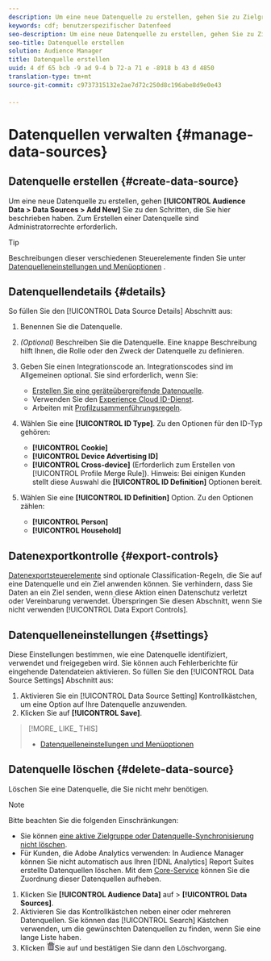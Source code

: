 ```yaml
---
description: Um eine neue Datenquelle zu erstellen, gehen Sie zu Zielgruppendaten > Datenquellen > Neu hinzufügen und führen Sie die Schritte für jeden hier beschriebenen Abschnitt aus. Zum Erstellen einer Datenquelle sind Administratorrechte erforderlich.
keywords: cdf; benutzerspezifischer Datenfeed
seo-description: Um eine neue Datenquelle zu erstellen, gehen Sie zu Zielgruppendaten > Datenquellen > Neu hinzufügen und führen Sie die Schritte für jeden hier beschriebenen Abschnitt aus. Zum Erstellen einer Datenquelle sind Administratorrechte erforderlich.
seo-title: Datenquelle erstellen
solution: Audience Manager
title: Datenquelle erstellen
uuid: 4 df 65 bcb -9 ad 9-4 b 72-a 71 e -8918 b 43 d 4850
translation-type: tm+mt
source-git-commit: c9737315132e2ae7d72c250d8c196abe8d9e0e43

---
```



# Datenquellen verwalten {#manage-data-sources}

## Datenquelle erstellen {#create-data-source}

Um eine neue Datenquelle zu erstellen, gehen **[!UICONTROL Audience Data > Data Sources > Add New]** Sie zu den Schritten, die Sie hier beschrieben haben. Zum Erstellen einer Datenquelle sind Administratorrechte erforderlich.

<!-- create-datasource.xml -->

>[!TIP]
>
>Beschreibungen dieser verschiedenen Steuerelemente finden Sie unter [Datenquelleneinstellungen und Menüoptionen](../features/datasources-list-and-settings.md#settings-menu-options) .

## Datenquellendetails {#details}

So füllen Sie den [!UICONTROL Data Source Details] Abschnitt aus:

1. Benennen Sie die Datenquelle.
1. *(Optional)* Beschreiben Sie die Datenquelle. Eine knappe Beschreibung hilft Ihnen, die Rolle oder den Zweck der Datenquelle zu definieren.
1. Geben Sie einen Integrationscode an. Integrationscodes sind im Allgemeinen optional. Sie sind erforderlich, wenn Sie:

   * [Erstellen Sie eine geräteübergreifende Datenquelle](../features/profile-merge-rules/merge-rules-start.md#create-data-source).
   * Verwenden Sie den [Experience Cloud ID-Dienst](https://marketing.adobe.com/resources/help/en_US/mcvid/).
   * Arbeiten mit [Profilzusammenführungsregeln](../features/profile-merge-rules/merge-rules-start.md).

1. Wählen Sie eine **[!UICONTROL ID Type]**. Zu den Optionen für den ID-Typ gehören:

   * **[!UICONTROL Cookie]**
   * **[!UICONTROL Device Advertising ID]**
   * **[!UICONTROL Cross-device]** (Erforderlich zum Erstellen von [!UICONTROL Profile Merge Rule]). Hinweis: Bei einigen Kunden stellt diese Auswahl die **[!UICONTROL ID Definition]** Optionen bereit.

1. Wählen Sie eine **[!UICONTROL ID Definition]** Option. Zu den Optionen zählen:

   * **[!UICONTROL Person]**
   * **[!UICONTROL Household]**

## Datenexportkontrolle {#export-controls}

[Datenexportsteuerelemente](../features/data-export-controls.md) sind optionale Classification-Regeln, die Sie auf eine Datenquelle und ein Ziel anwenden können. Sie verhindern, dass Sie Daten an ein Ziel senden, wenn diese Aktion einen Datenschutz verletzt oder Vereinbarung verwendet. Überspringen Sie diesen Abschnitt, wenn Sie nicht verwenden [!UICONTROL Data Export Controls].

## Datenquelleneinstellungen {#settings}

Diese Einstellungen bestimmen, wie eine Datenquelle identifiziert, verwendet und freigegeben wird. Sie können auch Fehlerberichte für eingehende Datendateien aktivieren. So füllen Sie den [!UICONTROL Data Source Settings] Abschnitt aus:

1. Aktivieren Sie ein [!UICONTROL Data Source Setting] Kontrollkästchen, um eine Option auf Ihre Datenquelle anzuwenden.
2. Klicken Sie auf **[!UICONTROL Save]**.

>[!MORE_ LIKE_ THIS]
>
>* [Datenquelleneinstellungen und Menüoptionen](../features/datasources-list-and-settings.md#settings-menu-options)


## Datenquelle löschen {#delete-data-source}

<!-- t_datasource_delete.xml -->

Löschen Sie eine Datenquelle, die Sie nicht mehr benötigen.

>[!NOTE]
>
>Bitte beachten Sie die folgenden Einschränkungen:
>
>* Sie können [eine aktive Zielgruppe oder Datenquelle-Synchronisierung nicht löschen](../features/traits/client-activity-synced-audience-traits.md).
>* Für Kunden, die Adobe Analytics verwenden: In Audience Manager können Sie nicht automatisch aus Ihren [!DNL Analytics] Report Suites erstellte Datenquellen löschen. Mit dem [Core-Service](https://marketing.adobe.com/resources/help/en_US/mcloud/) können Sie die Zuordnung dieser Datenquellen aufheben.


1. Klicken Sie **[!UICONTROL Audience Data]** auf &gt; **[!UICONTROL Data Sources]**.
1. Aktivieren Sie das Kontrollkästchen neben einer oder mehreren Datenquellen.
Sie können das [!UICONTROL Search] Kästchen verwenden, um die gewünschten Datenquellen zu finden, wenn Sie eine lange Liste haben.
1. Klicken ![](assets/icon_trash.png)Sie auf und bestätigen Sie dann den Löschvorgang.